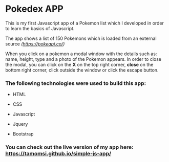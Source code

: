 # Pokedex APP

This is my first Javascript app of a Pokemon list which I developed in order to learn the basics of Javascript.

The app shows a list of 150 Pokemons which is loaded from an external source _(https://pokeapi.co/)_

When you click on a pokemon a modal window with the details such as: name, height, type and a photo of the Pokemon appears. In order to close the modal, you can click on the **X** on the top right corner, **close** on the bottom right corner, click outside the window or click the escape button.
 
### The following technologies were used to build this app:

* HTML

* CSS

* Javascript

* Jquery

* Bootstrap


### You can check out the live version of my app here: https://tamomsi.github.io/simple-js-app/
